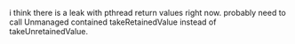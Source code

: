 i think there is a leak with pthread return values right now. probably need to call Unmanaged contained takeRetainedValue instead of takeUnretainedValue.